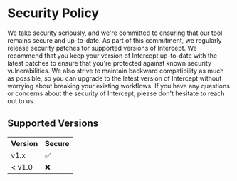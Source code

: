 # Security Policy

We take security seriously, and we're committed to ensuring that our tool remains secure and up-to-date. As part of this commitment, we regularly release security patches for supported versions of Intercept. We recommend that you keep your version of Intercept up-to-date with the latest patches to ensure that you're protected against known security vulnerabilities. We also strive to maintain backward compatibility as much as possible, so you can upgrade to the latest version of Intercept without worrying about breaking your existing workflows. If you have any questions or concerns about the security of Intercept, please don't hesitate to reach out to us.

## Supported Versions

| Version | Secure             |
| ------- | ------------------ |
| v1.x    | :white_check_mark: |
| < v1.0   | :x:                |


